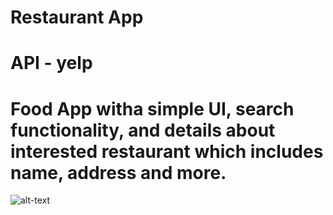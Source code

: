 # Restaurant App

# API - yelp

# Food App witha simple UI, search functionality, and details about interested restaurant which includes name, address and more.


![alt-text](https://github.com/CrypticHushane/restaurantApp/tree/master/assets/screenshot.jpeg)